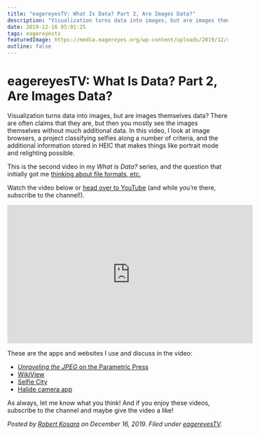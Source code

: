 ```yaml
---
title: "eagereyesTV: What Is Data? Part 2, Are Images Data?"
description: "Visualization turns data into images, but are images themselves data? There are often claims that they are, but then you mostly see the images themselves without much additional data. In this video, I look at image browsers, a project classifying selfies along a number of criteria, and the additional information stored in HEIC that makes things like portrait mode and relighting possible."
date: 2019-12-16 05:01:25
tags: eagereyestv
featuredImage: https://media.eagereyes.org/wp-content/uploads/2019/12/4CC1DFDA-BF8A-4D11-9D4B-D2EEBAFFD15E.jpeg
outline: false
---
```


# eagereyesTV: What Is Data? Part 2, Are Images Data?

Visualization turns data into images, but are images themselves data? There are often claims that they are, but then you mostly see the images themselves without much additional data. In this video, I look at image browsers, a project classifying selfies along a number of criteria, and the additional information stored in HEIC that makes things like portrait mode and relighting possible.

This is the second video in my <em>What is Data?</em> series, and the question that initially got me <a href="/blog/2019/eagereyestv-what-is-data-part-1-file-formats-and-intent">thinking about file formats, etc.</a>

Watch the video below or <a href="https://youtu.be/xKfpBmuZkWU">head over to YouTube</a> (and while you’re there, subscribe to the channel!).

<p align="center"><iframe width="560" height="315" src="https://www.youtube.com/embed/xKfpBmuZkWU?si=FYaj0fdqk29QX7ld" title="YouTube video player" frameborder="0" allow="accelerometer; autoplay; clipboard-write; encrypted-media; gyroscope; picture-in-picture; web-share" allowfullscreen></iframe></p>

These are the apps and websites I use and discuss in the video:

<ul><li><a href="https://parametric.press/issue-01/unraveling-the-jpeg/"><em>Unraveling the JPEG</em> on the Parametric Press</a></li><li><a href="https://wikiview.net">WikiView</a></li><li><a href="http://selfiecity.net">Selfie City</a></li><li><a href="https://halide.cam">Halide camera app</a></li></ul>

As always, let me know what you think! And if you enjoy these videos, subscribe to the channel and maybe give the video a like!


_Posted by <a href="/about">Robert Kosara</a> on December 16, 2019. Filed under [eagereyesTV](/tag/eagereyestv)._


